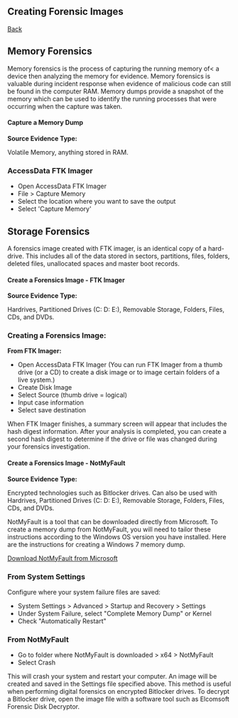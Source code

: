 <h2>Creating Forensic Images</h2>
<a href="forensics">Back</a>

<h2>Memory Forensics</h2>
<p>Memory forensics is the process of capturing the running memory of< a device then analyzing the memory for evidence. Memory forensics is valuable during incident response when evidence of malicious code can still be found in the computer RAM. Memory dumps provide a snapshot of the memory which can be used to identify the running processes that were occurring when the capture was taken.</p>
<div class="intro">
    <h4>Capture a Memory Dump</h4>
<div>
<div class="steps">
    <b>Source Evidence Type:</b>
    <p>Volatile Memory, anything stored in RAM.</p>
    <h3>AccessData FTK Imager</h3>
    <ul>
        <li>Open AccessData FTK Imager</li>
        <li>File > Capture Memory</li>
        <li>Select the location where you want to save the output</li>
        <li>Select 'Capture Memory'</li>
    </ul>
</div>

<h2>Storage Forensics</h2>
<p>A forensics image created with FTK imager, is an identical copy of a hard-drive. This includes all of the data stored in sectors, partitions, files, folders, deleted files, unallocated spaces and master boot records.</p>

<div class="intro">
    <h4>Create a Forensics Image - FTK Imager</h4>
</div>

<div class="steps">
    <b>Source Evidence Type:</b>
    <p>Hardrives, Partitioned Drives (C: D: E:), Removable Storage, Folders, Files, CDs, and DVDs.</p>
    <h3>Creating a Forensics Image:</h3>
    <b>From FTK Imager:</b>
    <ul>
        <li>Open AccessData FTK Imager (You can run FTK Imager from a thumb drive (or a CD) to create a disk image or to image certain folders of a live system.)</li>
        <li>Create Disk Image</li>
        <li>Select Source (thumb drive = logical)</li>
        <li>Input case information</li>
        <li>Select save destination</li>
    </ul>
    <p>When FTK Imager finishes, a summary screen will appear that includes the hash digest information. After your analysis is completed, you can create a second hash digest to determine if the drive or file was changed during your forensics investigation.</p>
</div>

<div class="intro">
    <h4>Create a Forensics Image - NotMyFault</h4>
</div>

<div class="steps">
    <b>Source Evidence Type:</b>
    <p>Encrypted technologies such as Bitlocker drives. Can also be used with Hardrives, Partitioned Drives (C: D: E:), Removable Storage, Folders, Files, CDs, and DVDs.</p>
    <p>NotMyFault is a tool that can be downloaded directly from Microsoft. To create a memory dump from NotMyFault, you will need to tailor these instructions according to the Windows OS version you have installed. Here are the instructions for creating a Windows 7 memory dump.</p>
    <p><a href="https://docs.microsoft.com/en-us/sysinternals/downloads/notmyfault" target="_blank">Download NotMyFault from Microsoft</a></p>
    <h3>From System Settings</h3>
    <p>Configure where your system failure files are saved:</p>
    <ul>
        <li>System Settings > Advanced > Startup and Recovery > Settings</li>
        <li>Under System Failure, select "Complete Memory Dump" or Kernel</li>
        <li>Check "Automatically Restart"</li>
    </ul>
    <h3>From NotMyFault</h3>
    <ul>
        <li>Go to folder where NotMyFault is downloaded > x64 > NotMyFault</li>
        <li>Select Crash</li>
    </ul>
    <p>This will crash your system and restart your computer. An image will be created and saved in the Settings file specified above. This method is useful when performing digital forensics on encrypted Bitlocker drives. To decrypt a Bitlocker drive, open the image file with a software tool such as Elcomsoft Forensic Disk Decryptor.</p>
</div>